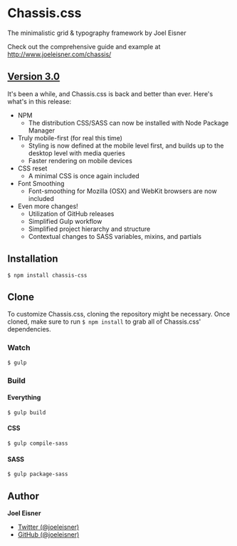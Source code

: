 # Chassis.css
The minimalistic grid & typography framework by Joel Eisner

Check out the comprehensive guide and example at http://www.joeleisner.com/chassis/

## [Version 3.0](https://github.com/joeleisner/chassis-css/releases/tag/v3.0.0)
It's been a while, and Chassis.css is back and better than ever. Here's what's in this release:
* NPM
    * The distribution CSS/SASS can now be installed with Node Package Manager
* Truly mobile-first (for real this time)
    * Styling is now defined at the mobile level first, and builds up to the desktop level with media queries
    * Faster rendering on mobile devices
* CSS reset
    * A minimal CSS is once again included
* Font Smoothing
    * Font-smoothing for Mozilla (OSX) and WebKit browsers are now included
* Even more changes!
    * Utilization of GitHub releases
    * Simplified Gulp workflow
    * Simplified project hierarchy and structure
    * Contextual changes to SASS variables, mixins, and partials

## Installation
```
$ npm install chassis-css
```

## Clone
To customize Chassis.css, cloning the repository might be necessary. Once cloned, make sure to run `$ npm install` to grab all of Chassis.css' dependencies.

### Watch
```
$ gulp
```

### Build
#### Everything
```
$ gulp build
```
#### CSS
```
$ gulp compile-sass
```
#### SASS
```
$ gulp package-sass
```

## Author
**Joel Eisner**
* [Twitter (@joeleisner)](https://twitter.com/joeleisner)
* [GitHub (@joeleisner)](https://github.com/joeleisner)
